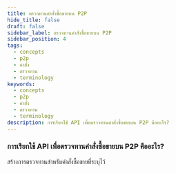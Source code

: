 ```yaml
---
title: ตรวจทานคำสั่งซื้อขายบน P2P
hide_title: false
draft: false
sidebar_label: ตรวจทานคำสั่งซื้อขายบน P2P
sidebar_position: 4
tags:
  - concepts
  - p2p
  - คำสั่ง
  - ตรวจทาน
  - terminology
keywords:
  - concepts
  - p2p
  - คำสั่ง
  - ตรวจทาน
  - terminology
description: การเรียกใช้ API เพื่อตรวจทานคำสั่งซื้อขายบน P2P คืออะไร?
---
```


### การเรียกใช้ API เพื่อตรวจทานคำสั่งซื้อขายบน P2P คืออะไร?

สร้างการตรวจทานสำหรับคำสั่งซื้อขายที่ระบุไว้
